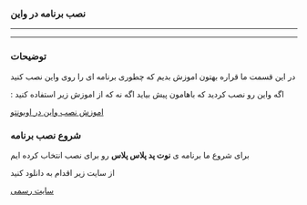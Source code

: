 
### نصب برنامه در واین 

______________________________________
______________________________________

### توضیحات


در این قسمت ما قراره بهتون اموزش بدیم که چطوری برنامه ای را روی واین نصب کنید 

  : اگه واین رو نصب کردید که باهامون پیش بیاید اگه نه که از اموزش زیر استفاده کنید

[اموزش نصب واین در اوبونتو](https://github.com/ahmadreza1383/linux/tree/ubuntu/Install%20wine%20from%20ubuntu)

### شروع نصب برنامه


برای شروع ما برنامه ی __نوت پد پلاس پلاس__ رو برای نصب انتخاب کرده ایم 

از سایت زیر اقدام به دانلود کنید 

[سایت رسمی](https://notepad-plus-plus.org/downloads/)

















